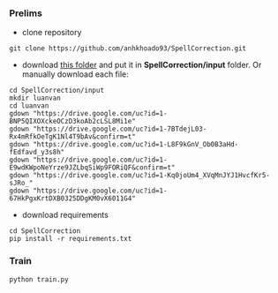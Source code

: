 ### Prelims
- clone repository
```
git clone https://github.com/anhkhoado93/SpellCorrection.git
```
- download [this folder](https://drive.google.com/drive/folders/1v2AHP3tsDFimp72AjrwVIM-WLf9KS4gW?usp=sharing) and put it in **SpellCorrection/input** folder. Or manually download each file:

```
cd SpellCorrection/input
mkdir luanvan
cd luanvan
gdown "https://drive.google.com/uc?id=1-BNP5QIXOXckeOCzD3koAb2cLSL8Mi1e"
gdown "https://drive.google.com/uc?id=1-7BTdejL03-Rx4mRfkOeTgK1Nl4T9bAv&confirm=t"
gdown "https://drive.google.com/uc?id=1-L8F9kGnV_Ob0B3aHd-fEdfavd_y3s8h"
gdown "https://drive.google.com/uc?id=1-E9wdKWpoNeYrze9JZLbqSiWp9FORiQF&confirm=t"
gdown "https://drive.google.com/uc?id=1-Kq0joUm4_XVqMnJYJ1HvcfKr5-sJRo_"
gdown "https://drive.google.com/uc?id=1-67HkPgxKrtDXB0325DDgKM0vX6011G4"
```

- download requirements
```
cd SpellCorrection
pip install -r requirements.txt
```

### Train
```
python train.py
```